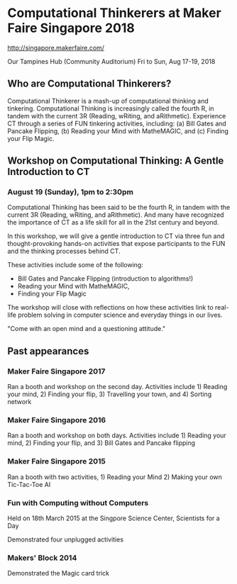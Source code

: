 # Computational Thinkerers at Maker Faire Singapore 2018

http://singapore.makerfaire.com/

Our Tampines Hub (Community Auditorium) Fri to Sun, Aug 17-19, 2018

## Who are Computational Thinkerers?

Computational Thinkerer is a mash-up of computational thinking and tinkering.
Computational Thinking is increasingly called the fourth R, in tandem with the
current 3R (Reading, wRiting, and aRithmetic). Experience CT through a series
of FUN tinkering activities, including: (a) Bill Gates and Pancake Flipping,
(b) Reading your Mind with MatheMAGIC, and (c) Finding your Flip Magic.

## Workshop on Computational Thinking: A Gentle Introduction to CT
### August 19 (Sunday), 1pm to 2:30pm

Computational Thinking has been said to be the fourth R, in
tandem with the current 3R (Reading, wRiting, and aRithmetic).
And many have recognized the importance of CT as a life skill
for all in the 21st century and beyond.

In this workshop, we will give a gentle introduction to CT via
three fun and thought-provoking hands-on activities that expose
participants to the FUN and the thinking processes behind CT.

These activities include some of the following:
  * Bill Gates and Pancake Flipping (introduction to algorithms!)
  * Reading your Mind with MatheMAGIC,
  * Finding your Flip Magic

The workshop will close with reflections on how these activities
link to real-life problem solving in computer science and everyday
things in our lives.

"Come with an open mind and a questioning attitude."

## Past appearances

### Maker Faire Singapore 2017
Ran a booth and workshop on the second day. Activities include 1) Reading your mind, 2) Finding your flip, 3) Travelling your town, and 4) Sorting network

### Maker Faire Singapore 2016
Ran a booth and workshop on both days. Activities include 1) Reading your mind, 2) Finding your flip, and 3) Bill Gates and Pancake flipping

### Maker Faire Singapore 2015
Ran a booth with two activities, 1) Reading your Mind 2) Making your own Tic-Tac-Toe AI

### Fun with Computing without Computers
Held on 18th March 2015 at the Singpore Science Center, Scientists for a Day

Demonstrated four unplugged activities

### Makers' Block 2014
Demonstrated the Magic card trick
